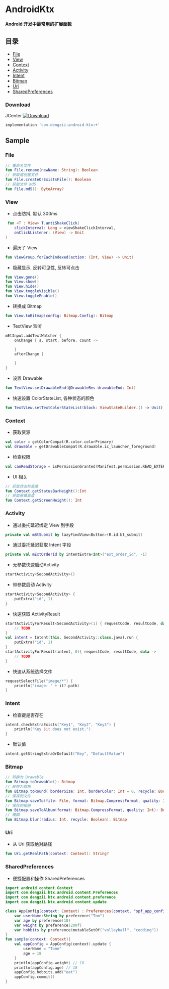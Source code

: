 # AndroidKtx

**Android 开发中最常用的扩展函数**

## 目录

- [File](https://github.com/dengzii/AndroidKtx#file)
- [View](https://github.com/dengzii/AndroidKtx#View)
- [Context](https://github.com/dengzii/AndroidKtx#Context)
- [Activity](https://github.com/dengzii/AndroidKtx#Activity)
- [Intent](https://github.com/dengzii/AndroidKtx#Intent)
- [Bitmap](https://github.com/dengzii/AndroidKtx#Bitmap)
- [Uri](https://github.com/dengzii/AndroidKtx#Uri)
- [SharedPreferences](https://github.com/dengzii/AndroidKtx#SharedPreferences)

### Download

JCenter [ ![Download](https://api.bintray.com/packages/dengzi/maven/android-ktx/images/download.svg) ](https://bintray.com/dengzi/maven/android-ktx/_latestVersion)

```groovy
implementation 'com.dengzii:android-ktx:+'
```

## Sample

### File

```kotlin
// 重命名文件
fun File.rename(newName: String): Boolean
// 获取或创建文件
fun File.createOrExistsFile(): Boolean
// 获取文件 md5
fun File.md5(): ByteArray?
```

### View

- 点击防抖, 默认 300ms
```kotlin
 fun <T : View> T.antiShakeClick(
    clickInterval: Long = viewShakeClickInterval,
    onClickListener: (View) -> Unit
)
```
- 遍历子 View
```kotlin
fun ViewGroup.forEachIndexed(action: (Int, View) -> Unit)
```
- 隐藏显示, 反转可见性, 反转可点击
```kotlin
fun View.gone()
fun View.show()
fun View.hide()
fun View.toggleVisible()
fun View.toggleEnable()
```
- 转换成 Bitmap
```kotlin
fun View.toBitmap(config: Bitmap.Config): Bitmap
```
- TextView 监听
```kotlin
mEtInput.addTextWatcher {
    onChange { s, start, before, count ->

    }
    afterChange {

    }
}
```
- 设置 Drawable
```kotlin
fun TextView.setDrawableEnd(@DrawableRes drawableEnd: Int)
```
- 快速设置 ColorStateList, 各种状态的颜色
```kotlin
fun TextView.setTextColorStateList(block: ViewStateBuilder.() -> Unit)
```

### Context

- 获取资源
```kotlin
val color = getColorCompat(R.color.colorPrimary)
val drawable = getDrawableCompat(R.drawable.ic_launcher_foreground)
```
- 检查权限
```kotlin
val canReadStorage = isPermissionGranted(Manifest.permission.READ_EXTERNAL_STORAGE)
```
- UI 相关
```kotlin
// 获取状态栏高度
fun Context.getStatusBarHeight():Int
// 获取屏幕高度
fun Context.getScreenHeight(): Int
```

### Activity

- 通过委托延迟绑定 View 到字段
```kotlin
private val mBtSubmit by lazyFindView<Button>(R.id.bt_submit) 
```
- 通过委托延迟获取 Intent 字段
```kotlin
private val mExtOrderId by intentExtra<Int>("ext_order_id", -1)
```
- 无参数快速启动Activity
```kotlin
startActivity<SecondActivity>()
```
- 带参数启动 Activity
```kotlin
startActivity<SecondActivity> {
    putExtra("id", 1)
}
```
- 快速获取 ActivityResult
```kotlin
startActivityForResult<SecondActivity>(1) { requestCode, resultCode, data ->
    // TODO
}
val intent = Intent(this, SecondActivity::class.java).run {
    putExtra("id", 1)
}
startActivityForResult(intent, 0){ requestCode, resultCode, data ->
    // TODO
}
```
- 快速从系统选择文件
```kotlin
requestSelectFile("image/*") {
    println("image: " + it?.path)
}
```

### Intent

- 检查键是否存在
```kotlin
intent.checkExtraExists("Key1", "Key2", "Key3") {
    println("Key $it does not exist.")
}
```
- 默认值
```kotlin
intent.getStringExtraOrDefault("Key", "DefaultValue")
```

### Bitmap

```kotlin
// 转换为 Drawable
fun Bitmap.toDrawable(): Bitmap
// 转换为圆角
fun Bitmap.toRound( borderSize: Int, borderColor: Int = 0, recycle: Boolean): Bitmap
// 保存到文件
fun Bitmap.saveTo(file: File, format: Bitmap.CompressFormat, quality: Int): Boolean
// 保存到相册
fun Bitmap.saveToAlbum(format: Bitmap.CompressFormat, quality: Int): Boolean
// 模糊
fun Bitmap.blur(radius: Int, recycle: Boolean): Bitmap
```

### Uri

- 从 Uri 获取绝对路径
```kotlin
fun Uri.getRealPath(context: Context): String?
```

### SharedPreferences

- 便捷配置和操作 SharedPreferences
```kotlin
import android.content.Context
import com.dengzii.ktx.android.content.Preferences
import com.dengzii.ktx.android.content.preference
import com.dengzii.ktx.android.content.update

class AppConfig(context: Context) : Preferences(context, "spf_app_config") {
    var userName:String by preference("Tom")
    var age by preference(10)
    var weight by preference(200f)
    var hobbits by preference(mutableSetOf("volleyball", "codding"))
}
fun sample(context: Context){
    val appConfig = AppConfig(context).update {
        userName = "Tome"
        age = 18
    }
    println(appConfig.weight) // 10
    println(appConfig.age) // 18
    appConfig.hobbits.add("eat")
    appConfig.commit()
}
```
